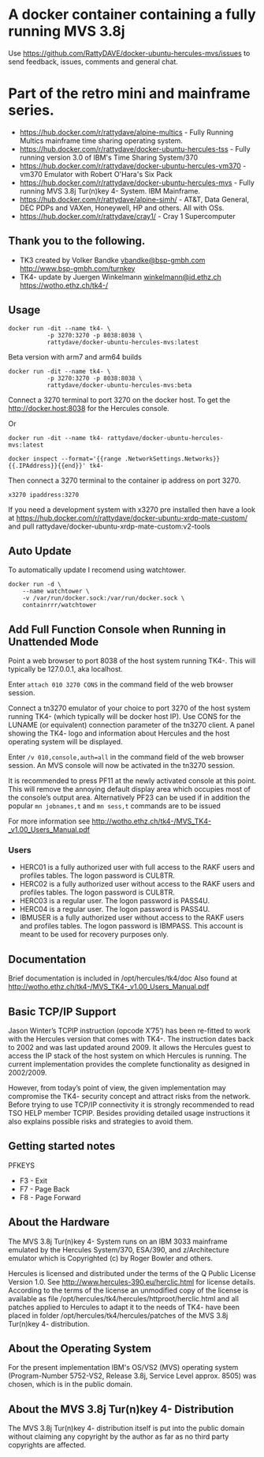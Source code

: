 # A docker container containing a fully running MVS 3.8j

Use https://github.com/RattyDAVE/docker-ubuntu-hercules-mvs/issues to send feedback, issues, comments and general chat.

# Part of the retro mini and mainframe series.

* https://hub.docker.com/r/rattydave/alpine-multics - Fully Running Multics mainframe time sharing operating system.
* https://hub.docker.com/r/rattydave/docker-ubuntu-hercules-tss - Fully running version 3.0 of IBM's Time Sharing System/370
* https://hub.docker.com/r/rattydave/docker-ubuntu-hercules-vm370 - vm370 Emulator with Robert O'Hara's Six Pack
* https://hub.docker.com/r/rattydave/docker-ubuntu-hercules-mvs - Fully running MVS 3.8j Tur(n)key 4- System. IBM Mainframe.
* https://hub.docker.com/r/rattydave/alpine-simh/ - AT&T, Data General, DEC PDPs and VAXen, Honeywell, HP and others. All with OSs.
* https://hub.docker.com/r/rattydave/cray1/ - Cray 1 Supercomputer

## Thank you to the following.
* TK3 created by Volker Bandke       vbandke@bsp-gmbh.com http://www.bsp-gmbh.com/turnkey
* TK4- update by Juergen Winkelmann  winkelmann@id.ethz.ch https://wotho.ethz.ch/tk4-/

## Usage

```
docker run -dit --name tk4- \
           -p 3270:3270 -p 8038:8038 \
           rattydave/docker-ubuntu-hercules-mvs:latest
```

Beta version with arm7 and arm64 builds

```
docker run -dit --name tk4- \
           -p 3270:3270 -p 8038:8038 \
           rattydave/docker-ubuntu-hercules-mvs:beta
```

Connect a 3270 terminal to port 3270 on the docker host.
To get the http://docker.host:8038 for the Hercules console.

Or

```
docker run -dit --name tk4- rattydave/docker-ubuntu-hercules-mvs:latest

docker inspect --format='{{range .NetworkSettings.Networks}}{{.IPAddress}}{{end}}' tk4-
```

Then connect a 3270 terminal to the container ip address on port 3270.

```
x3270 ipaddress:3270
```

If you need a development system with x3270 pre installed then have a look at https://hub.docker.com/r/rattydave/docker-ubuntu-xrdp-mate-custom/ and pull rattydave/docker-ubuntu-xrdp-mate-custom:v2-tools


## Auto Update

To automatically update I recomend using watchtower.

```
docker run -d \
    --name watchtower \
    -v /var/run/docker.sock:/var/run/docker.sock \
    containrrr/watchtower
```


## Add Full Function Console when Running in Unattended Mode

Point a web browser to port 8038 of the host system running TK4-. This will typically
be 127.0.0.1, aka localhost.

Enter ```attach 010 3270 CONS``` in the command field of the web browser session.

Connect a tn3270 emulator of your choice to port 3270 of the host system running
TK4- (which typically will be docker host IP). Use CONS for the LUNAME (or equivalent)
connection parameter of the tn3270 client. A panel showing the TK4- logo and
information about Hercules and the host operating system will be displayed.

Enter ```/v 010,console,auth=all``` in the command field of the web browser session. An MVS console will now be
activated in the tn3270 session.

It is recommended to press PF11 at the newly activated console at this point. This will remove the annoying default display area which occupies most of the console’s output area. Alternatively PF23 can be used if in addition the popular ```mn jobnames,t``` and ```mn sess,t``` commands are to be issued

For more information see http://wotho.ethz.ch/tk4-/MVS_TK4-_v1.00_Users_Manual.pdf

### Users

- HERC01 is a fully authorized user with full access to the RAKF users and profiles
tables. The logon password is CUL8TR.
- HERC02 is a fully authorized user without access to the RAKF users and profiles
tables. The logon password is CUL8TR.
- HERC03 is a regular user. The logon password is PASS4U.
- HERC04 is a regular user. The logon password is PASS4U.
- IBMUSER is a fully authorized user without access to the RAKF users and profiles
tables. The logon password is IBMPASS. This account is meant to be used for
recovery purposes only.

## Documentation

Brief documentation is included in /opt/hercules/tk4/doc
Also found at http://wotho.ethz.ch/tk4-/MVS_TK4-_v1.00_Users_Manual.pdf

## Basic TCP/IP Support

Jason Winter’s TCPIP instruction (opcode X’75’) has been re-fitted to work with the Hercules version that comes with TK4-. The instruction dates back to 2002 and was last updated around 2009. It allows the Hercules guest to access the IP stack of the host system on which Hercules is running. The current implementation provides the complete functionality as
designed in 2002/2009.

However, from today’s point of view, the given implementation may compromise the TK4- security concept and attract risks from the network. Before trying to use TCP/IP connectivity it is strongly recommended to read TSO HELP member TCPIP. Besides providing detailed usage instructions it also explains possible risks and strategies to avoid them.

## Getting started notes

PFKEYS

* F3 - Exit
* F7 - Page Back
* F8 - Page Forward

## About the Hardware
The MVS 3.8j Tur(n)key 4- System runs on an IBM 3033 mainframe emulated by the Hercules System/370, ESA/390, and z/Architecture emulator which is Copyrighted (c) by Roger Bowler and others.

Hercules is licensed and distributed under the terms of the Q Public License Version 1.0. See http://www.hercules-390.eu/herclic.html for license details. According to the terms of the license an unmodified copy of the license is available as file /opt/hercules/tk4/hercules/httproot/herclic.html and all patches applied to Hercules to adapt it to the needs of TK4- have been placed in folder /opt/hercules/tk4/hercules/patches of the MVS 3.8j Tur(n)key 4- distribution.

## About the Operating System
For the present implementation IBM's OS/VS2 (MVS) operating system (Program-Number 5752-VS2, Release 3.8j, Service Level approx. 8505) was chosen, which is in the public domain.

## About the MVS 3.8j Tur(n)key 4- Distribution
The MVS 3.8j Tur(n)key 4- distribution itself is put into the public domain without claiming any copyright by the author as far as no third party copyrights are affected.

